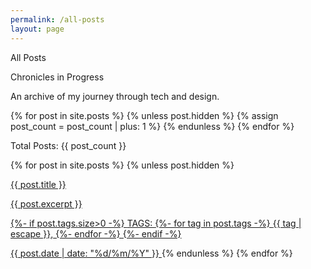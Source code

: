 ```yaml
---
permalink: /all-posts
layout: page
---
```


<div class='all-posts'>

<div class='heading'>
  <p><span>All Posts</span></p>
  <p>Chronicles in Progress</p>
  <p>An archive of my journey through tech and design.</p>
  <div class='background-container'>
    <div class='background background1'><div class='background-inner'></div></div>
    <div class='background background2'><div class='background-inner'></div></div>
    <div class='background background2'><div class='background-inner'></div></div>
  </div>
</div>

<div class='post-list'>
  {% for post in site.posts %}
  {% unless post.hidden %}
  {% assign post_count = post_count | plus: 1 %}
  {% endunless %}
  {% endfor %}
  <p class='total-posts'><span>Total Posts: {{ post_count }}</span></p>
  <div class='list'>
    {% for post in site.posts %}
    {% unless post.hidden %}
      <a href=".{{ post.url }}">
        <div class='content'>
          <p class='arrow'></p>
          <div class='content-inner'>
            <p class='title'>{{ post.title }}</p>
            <p class='excerpt'>{{ post.excerpt }}</p>
            <p>
              {%- if post.tags.size>0 -%}
              <span class='tag-title'>TAGS: </span>
                {%- for tag in post.tags -%}
                    <span class='tags'>{{ tag | escape }},</span>
                  {%- endfor -%} 
                {%- endif -%}
            </p>
          </div>
        </div>
        <span class='date'>{{ post.date | date: "%d/%m/%Y" }}</span>
      </a>
    {% endunless %}
    {% endfor %}
  </div>
</div>


  

</div>